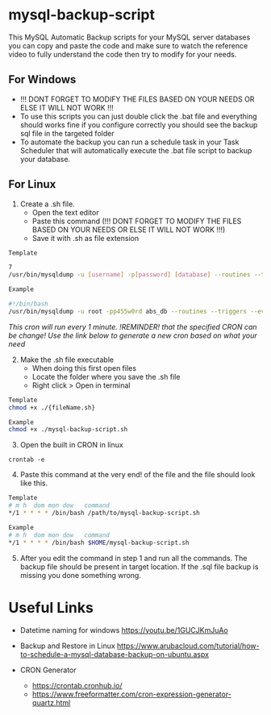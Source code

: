 # mysql-backup-script
This MySQL Automatic Backup scripts for your MySQL server databases you can copy and paste the code and make sure to watch the reference video to fully understand the code then try to modify for your needs.

## For Windows
- !!! DONT FORGET TO MODIFY THE FILES BASED ON YOUR NEEDS OR ELSE IT WILL NOT WORK !!! 
- To use this scripts you can just double click the .bat file and everything should works fine if you configure correctly you should see the backup sql file in the targeted folder
- To automate the backup you can run a schedule task in your Task Scheduler that will automatically 
execute the .bat file script to backup your database.

## For Linux
1. Create a .sh file. 
   - Open the text editor
   - Paste this command (!!! DONT FORGET TO MODIFY THE FILES BASED ON YOUR NEEDS OR ELSE IT WILL NOT WORK !!!)
   - Save it with .sh as file extension
```bash
Template

7
/usr/bin/mysqldump -u [username] -p[password] [database] --routines --triggers --events > /path/to/backup/backup_$(date +%F.%H%M%S).sql

Example

#!/bin/bash
/usr/bin/mysqldump -u root -pp455w0rd abs_db --routines --triggers --events > $HOME/backup_$(date +%F.%H%M%S).sql
```
*This cron will run every 1 minute. !REMINDER! that the specified CRON can be change! Use the link below to generate a new cron based on what your need*

2. Make the .sh file executable
   - When doing this first open files
   - Locate the folder where you save the .sh file 
   - Right click > Open in terminal
```bash
Template
chmod +x ./{fileName.sh}

Example
chmod +x ./mysql-backup-script.sh
```

3. Open the built in CRON in linux
```
crontab -e
```

4. Paste this command at the very end! of the file and the file should look like this.
```bash
Template
# m h  dom mon dow   command
*/1 * * * * /bin/bash /path/to/mysql-backup-script.sh 

Example
# m h  dom mon dow   command
*/1 * * * * /bin/bash $HOME/mysql-backup-script.sh 
```

5. After you edit the command in step 1 and run all the commands. 
The backup file should be present in target location. 
If the .sql file backup is missing you done something wrong.

# Useful Links
- Datetime naming for windows
https://youtu.be/1GUCJKmJuAo

- Backup and Restore in Linux
https://www.arubacloud.com/tutorial/how-to-schedule-a-mysql-database-backup-on-ubuntu.aspx

- CRON Generator
  - https://crontab.cronhub.io/
  - https://www.freeformatter.com/cron-expression-generator-quartz.html



